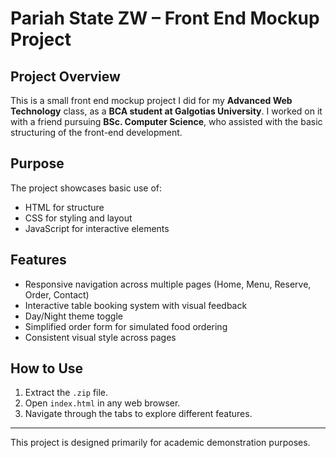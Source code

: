 # Pariah State ZW – Front End Mockup Project

## Project Overview
This is a small front end mockup project I did for my **Advanced Web Technology** class, as a **BCA student at Galgotias University**. I worked on it with a friend pursuing **BSc. Computer Science**, who assisted with the basic structuring of the front-end development.

## Purpose
The project showcases basic use of:
- HTML for structure
- CSS for styling and layout
- JavaScript for interactive elements

## Features
- Responsive navigation across multiple pages (Home, Menu, Reserve, Order, Contact)
- Interactive table booking system with visual feedback
- Day/Night theme toggle
- Simplified order form for simulated food ordering
- Consistent visual style across pages

## How to Use
1. Extract the `.zip` file.
2. Open `index.html` in any web browser.
3. Navigate through the tabs to explore different features.

---

This project is designed primarily for academic demonstration purposes.
